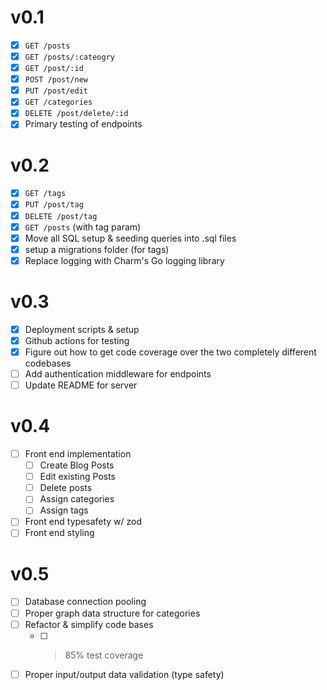 # v0.1
- [x] `GET /posts`
- [x] `GET /posts/:cateogry`
- [x] `GET /post/:id`
- [x] `POST /post/new`
- [x] `PUT /post/edit`
- [x] `GET /categories`
- [x] `DELETE /post/delete/:id`
- [x] Primary testing of endpoints

# v0.2
- [x] `GET /tags`
- [x] `PUT /post/tag`
- [x] `DELETE /post/tag`
- [x] `GET /posts` (with tag param)
- [x] Move all SQL setup & seeding queries into .sql files
- [x] setup a migrations folder (for tags)
- [x] Replace logging with Charm's Go logging library

# v0.3
- [x] Deployment scripts & setup
- [x] Github actions for testing
- [x] Figure out how to get code coverage over the two completely different codebases
- [ ] Add authentication middleware for endpoints
- [ ] Update README for server

# v0.4
- [ ] Front end implementation
    - [ ] Create Blog Posts
    - [ ] Edit existing Posts
    - [ ] Delete posts
    - [ ] Assign categories
    - [ ] Assign tags
- [ ] Front end typesafety w/ zod
- [ ] Front end styling

# v0.5
- [ ] Database connection pooling
- [ ] Proper graph data structure for categories
- [ ] Refactor & simplify code bases
    - [ ] > 85% test coverage
- [ ] Proper input/output data validation (type safety)
